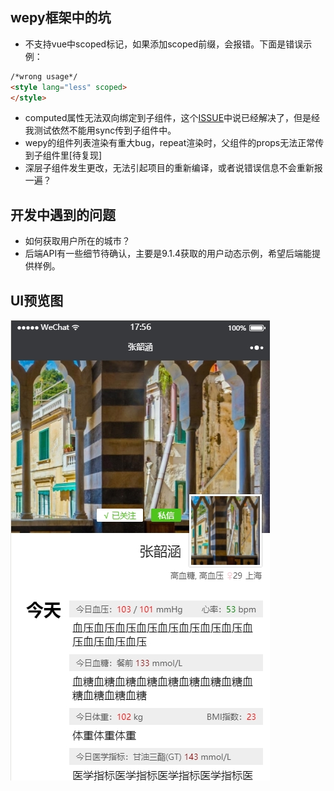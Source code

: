 ## wepy框架中的坑

- 不支持vue中scoped标记，如果添加scoped前缀，会报错。下面是错误示例：
```html
/*wrong usage*/
<style lang="less" scoped> 
</style>
```
- computed属性无法双向绑定到子组件，这个[ISSUE](https://github.com/wepyjs/wepy/issues/300)中说已经解决了，但是经我测试依然不能用sync传到子组件中。
- wepy的组件列表渲染有重大bug，repeat渲染时，父组件的props无法正常传到子组件里[待复现]
- 深层子组件发生更改，无法引起项目的重新编译，或者说错误信息不会重新报一遍？

## 开发中遇到的问题

- 如何获取用户所在的城市？
- 后端API有一些细节待确认，主要是9.1.4获取的用户动态示例，希望后端能提供样例。

## UI预览图
![UI](./preview/1.jpg)